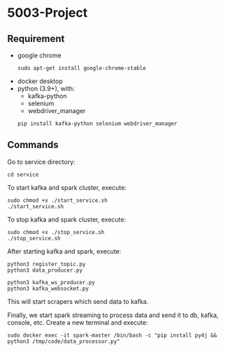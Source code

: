 # 5003-Project

## Requirement
- google chrome
  ```
  sudo apt-get install google-chrome-stable 
  ```
- docker desktop
- python (3.9+), with:
    - kafka-python
    - selenium
    - webdriver_manager
    ```
    pip install kafka-python selenium webdriver_manager
    ```

## Commands
Go to service directory:
```
cd service
```

To start kafka and spark cluster, execute:
```
sudo chmod +x ./start_service.sh
./start_service.sh
```

To stop kafka and spark cluster, execute:
```
sudo chmod +x ./stop_service.sh
./stop_service.sh
```

After starting kafka and spark, execute:
```
python3 register_topic.py
python3 data_producer.py

python3 kafka_ws_producer.py
python3 kafka_websocket.py
```
This will start scrapers which send data to kafka.

Finally, we start spark streaming to process data and send it to db, kafka, console, etc. Create a new terminal and execute:
```
sudo docker exec -it spark-master /bin/bash -c "pip install py4j && python3 /tmp/code/data_processor.py"
```
